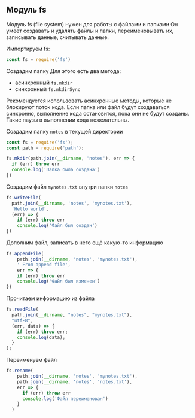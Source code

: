 ## Модуль fs
Модуль fs (file system) нужен для работы с файлами и папками Он умеет создавать и удалять файлы и папки, переименовывать их, записывать данные, считывать данные.

Импортируем fs:
```js
const fs = require('fs')
```
Создадим папку Для этого есть два метода:
- асинхронный `fs.mkdir`
- синхронный `fs.mkdirSync`

Рекомендуется использовать асинхронные методы, которые не блокируют поток кода. Если папка или файл будут создаваться синхронно, выполнение кода остановится, пока они не будут созданы. Такие паузы в выполнении кода нежелательны. 

Создадим папку `notes` в текущей директории  
```js
const fs = require('fs');
const path = require('path');

fs.mkdir(path.join(__dirname, 'notes'), err => {
  if (err) throw err
  console.log('Папка была создана')
})
```

Создадим файл `mynotes.txt` внутри папки `notes`  
```js
fs.writeFile(
  path.join(__dirname, 'notes', 'mynotes.txt'),
  'Hello world',
  (err) => {
    if (err) throw err
    console.log('Файл был создан')
})
```

Дополним файл, записать в него ещё какую-то информацию  
```js
fs.appendFile(
    path.join(__dirname, 'notes', 'mynotes.txt'),
    ' From append file',
    err => {
    if (err) throw err
    console.log('Файл был изменен')
})
```

Прочитаем информацию из файла  
```js
fs.readFile(
  path.join(__dirname, "notes", "mynotes.txt"),
  "utf-8",
  (err, data) => {
    if (err) throw err;
    console.log(data);
  }
);
```

Переименуем файл  
```js
fs.rename(
    path.join(__dirname, 'notes', 'mynotes.txt'),
    path.join(__dirname, 'notes', 'notes.txt'),
    err => {
      if (err) throw err
      console.log('Файл переименован')
    }
  )
```